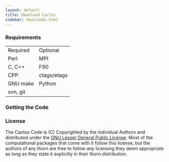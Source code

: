 ```yaml
---
layout: default
title: Download Cactus
sidebar: downloads.html
---
```

<span id="requirements"></span>

### Requirements

|          |             |
|----------|-------------|
| Required | Optional    |
| Perl     | MPI         |
| C, C++   | F90         |
| CPP      | ctags/etags |
| GNU make | Python      |
| svn, git |             |

### Getting the Code

### License

The Cactus Code is (C) Copyrighted by the individual Authors and
distributed under the [GNU Lesser General Public
License](http://www.gnu.org/copyleft/lgpl.html). Most of the
computational packages that come with it follow this license, but the
authors of any thorn are free to follow any licensing they deem
appropriate as long as they state it explicitly in their thorn
distribution.
